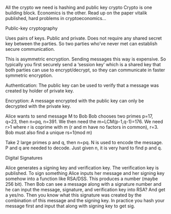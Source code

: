 All the crypto we need is hashing and public key crypto
Crypto is one building block. Economics is the other.
Read up on the paper vitalik published, hard problems in cryptoeconomics... 

Public-key cryptography

Uses pairs of keys. Public and private. Does not require any shared secret key between the parties. So two parties who’ve never met can establish secure communication.

This is asymmetric encryption. Sending messages this way is expensive. So typically you first securely send a ‘session key’ which is a shared key that both parties can use to encrypt/decrypt, so they can communicate in faster symmetric encryption. 

Authentication: The public key can be used to verify that a message was created by holder of private key. 

Encryption: A message encrypted with the public key can only be decrypted with the private key. 

Alice wants to send message M to Bob
Bob chooses two primes p=17, q=23, then n=pq, n=391. 
We then need the m=LCM(p-1,q-1)=176.
We need r>1 where r is coprime with m (r and m have no factors in common), r=3.
Bob must also find a unique rs=1(mod m) 

Take 2 large primes p and q, then n=pq. N is used to encode the message. P and q are needed to decode. Just given n, it is very hard to find p and q. 

Digital Signatures

Alice generates a signing key and verification key. The verification key is published. To sign something Alice inputs her message and her signing key somehow into a function like RSA/DSS. This produces a number (maybe 256 bit).
Then Bob can see a message along with a signature number and he can input the message, signature, and verification key into RSA? And get a yes/no. Then you know what this signature was created by the combination of this message and the signing key.
In practice you hash your message first and input that along with signing key to get sig.
